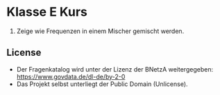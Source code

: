 # Klasse E Kurs
1) Zeige wie Frequenzen in einem Mischer gemischt werden.
## License
* Der Fragenkatalog wird unter der Lizenz der BNetzA weitergegeben: https://www.govdata.de/dl-de/by-2-0
* Das Projekt selbst unterliegt der Public Domain (Unlicense).

